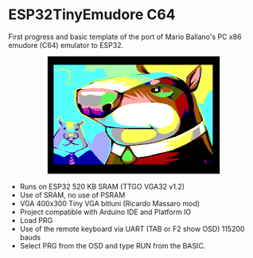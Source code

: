 # ESP32TinyEmudore C64
First progress and basic template of the port of Mario Ballano's PC x86 emudore (C64) emulator to ESP32.
<center><img src='preview/ilkkesirmarmot.gif'></center>
<ul>
 <li>Runs on ESP32 520 KB SRAM (TTGO VGA32 v1.2)</li>
 <li>Use of SRAM, no use of PSRAM</li>
 <li>VGA 400x300 Tiny VGA bitluni (Ricardo Massaro mod)</li>
 <li>Project compatible with Arduino IDE and Platform IO</li>
 <li>Load PRG</li>
 <li>Use of the remote keyboard via UART (TAB or F2 show OSD) 115200 bauds</li>
 <li>Select PRG from the OSD and type RUN from the BASIC.</li>
</ul>
